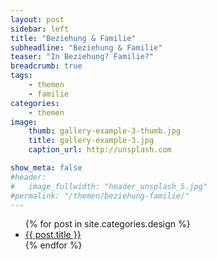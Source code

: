 ```yaml
---
layout: post
sidebar: left
title: "Beziehung & Familie"
subheadline: "Beziehung & Familie"
teaser: "In Beziehung? Familie?"
breadcrumb: true
tags:
    - themen
    - familie
categories:
    - themen
image:
    thumb: gallery-example-3-thumb.jpg
    title: gallery-example-3.jpg
    caption_url: http://unsplash.com

show_meta: false
#header:
#   image_fullwidth: "header_unsplash_5.jpg"
#permalink: "/themen/beziehung-familie/"
---
```

<ul>
    {% for post in site.categories.design %}
    <li><a href="{{ site.url }}{{ site.baseurl }}{{ post.url }}">{{ post.title }}</a></li>
    {% endfor %}
</ul>
